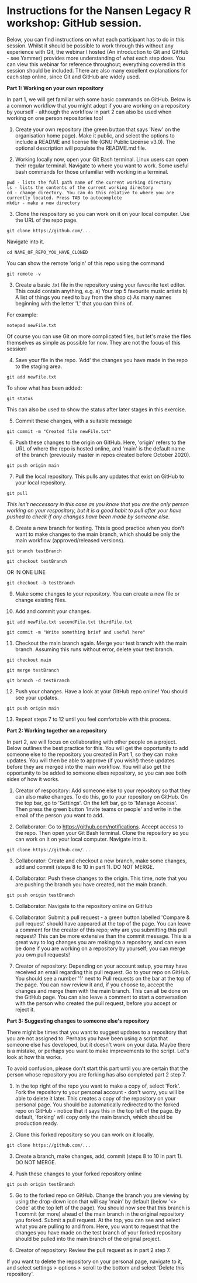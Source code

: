 # Instructions for the Nansen Legacy R workshop: GitHub session.

Below, you can find instructions on what each participant has to do in this session. Whilst it should be possible to work through this without any experience with Git, the webinar I hosted (An introduction to Git and GitHub - see Yammer) provides more understanding of what each step does. You can view this webinar for reference throughout; everything covered in this session should be included. There are also many excellent explanations for each step online, since Git and GitHub are widely used.

**Part 1: Working on your own repository**

In part 1, we will get familiar with some basic commands on GitHub. Below is a common workflow that you might adopt if you are working on a repository by yourself - although the workflow in part 2 can also be used when working on one person repositories too!

  1. Create your own repository (the green button that says 'New' on the organisation home page). Make it public, and select the options to include a README and license file (GNU Public License v3.0). The optional description will populate the README.md file.
  
  2. Working locally now, open your Git Bash terminal. Linux users can open their regular terminal. Navigate to where you want to work. Some useful bash commands for those unfamiliar with working in a terminal.
  
    pwd - lists the full path name of the current working directory
    ls - lists the contents of the current working directory
    cd - change directory. You can do this relative to where you are currently located. Press TAB to autocomplete
    mkdir - make a new directory

  3. Clone the respository so you can work on it on your local computer. Use the URL of the repo page.
  
    git clone https://github.com/...
  
  Navigate into it.
  
    cd NAME_OF_REPO_YOU_HAVE_CLONED
  
  You can show the remote 'origin' of this repo using the command
  
    git remote -v

  3. Create a basic .txt file in the repository using your favourite text editor. This could contain anything, e.g.
    a) Your top 5 favourite music artists
    b) A list of things you need to buy from the shop
    c) As many names beginning with the letter 'L' that you can think of.
    
  For example:
  
    notepad newFile.txt

  Of course you can use Git on more complicated files, but let's make the files themselves as simple as possible for now. They are not the focus of this session!
  
  4. Save your file in the repo. 'Add' the changes you have made in the repo to the staging area.
  
    git add newFile.txt
    
  To show what has been added:
  
    git status
    
  This can also be used to show the status after later stages in this exercise.

  5. Commit these changes, with a suitable message
  
    git commit -m "Created file newFile.txt"
  
  6. Push these changes to the origin on GitHub. Here, 'origin' refers to the URL of where the repo is hosted online, and 'main' is the default name of the branch (previously master in repos created before October 2020).
  
    git push origin main
  
  7. Pull the local repository. This pulls any updates that exist on GitHub to your local repository. 
  
    git pull
  
  *This isn't neccessary in this case as you know that you are the only person working on your respository, but it is a good habit to pull after your have pushed to check if any changes have been made by someone else.* 
  
  8. Create a new branch for testing. This is good practice when you don't want to make changes to the main branch, which should be only the main workflow (approved/released versions).
  
    git branch testBranch
    
    git checkout testBranch
  
  OR IN ONE LINE
  
    git checkout -b testBranch
  
  9. Make some changes to your repository. You can create a new file or change existing files.
  
  10. Add and commit your changes.
  
    git add newFile.txt secondFile.txt thirdFile.txt
    
    git commit -m "Write something brief and useful here"
  
  11. Checkout the main branch again. Merge your test branch with the main branch. Assuming this runs without error, delete your test branch.
  
    git checkout main
    
    git merge testBranch
    
    git branch -d testBranch
  
  12. Push your changes. Have a look at your GitHub repo online! You should see your updates.
  
    git push origin main
    
  13. Repeat steps 7 to 12 until you feel comfortable with this process.
  
 
**Part 2: Working together on a repository**

In part 2, we will focus on collaborating with other people on a project. Below outlines the best practice for this. You will get the opportunity to add someone else to the repository you created in Part 1, so they can make updates. You will then be able to approve (if you wish!) these updates before they are merged into the main workflow. You will also get the opportunity to be added to someone elses repository, so you can see both sides of how it works.

  1. Creator of respository: Add someone else to your repository so that they can also make changes. To do this, go to your repository on GitHub. On the top bar, go to 'Settings'. On the left bar, go to 'Manage Access'. Then press the green button 'Invite teams or people' and write in the email of the person you want to add. 
  
  2. Collaborator: Go to https://github.com/notifications. Accept access to the repo. Then open your Git Bash terminal. Clone the repository so you can work on it on your local computer. Navigate into it.
  
    git clone https://github.com/...
  
  3. Collaborator: Create and checkout a new branch, make some changes, add and commit (steps 8 to 10 in part 1). DO NOT MERGE.
  
  4. Collaborator: Push these changes to the origin. This time, note that you are pushing the branch you have created, not the main branch.
  
    git push origin testBranch
  
  5. Collaborator: Navigate to the repository online on GitHub
  
  6. Collaborator: Submit a pull request - a green button labelled 'Compare & pull request' should have appeared at the top of the page. You can leave a comment for the creator of this repo; why are you submitting this pull request? This can be more extensive than the commit message. This is a great way to log changes you are making to a repository, and can even be done if you are working on a repository by yourself; you can merge you own pull requests!
  
  7. Creator of repository: Depending on your account setup, you may have received an email regarding this pull request. Go to your repo on GitHub. You should see a number '1' next to Pull requests on the bar at the top of the page. You can now review it and, if you choose to, accept the changes and merge them with the main branch. This can all be done on the GitHub page. You can also leave a comment to start a conversation with the person who created the pull request, before you accept or reject it.
  
  
**Part 3: Suggesting changes to someone else's repository**

There might be times that you want to suggest updates to a repository that you are not assigned to. Perhaps you have been using a script that someone else has developed, but it doesn't work on your data. Maybe there is a mistake, or perhaps you want to make improvements to the script. Let's look at how this works.

To avoid confusion, please don't start this part until you are certain that the person whose repository you are forking has also completed part 2 step 7.

  1. In the top right of the repo you want to make a copy of, select 'Fork'. Fork the repository to your personal account - don't worry, you will be able to delete it later. This creates a copy of the repository on your personal page. You should be automatically redirected to the forked repo on GitHub - notice that it says this in the top left of the page. By default, 'forking' will copy only the main branch, which should be production ready.
  
  2. Clone this forked repository so you can work on it locally. 
  
    git clone https://github.com/...
  
  3. Create a branch, make changes, add, commit (steps 8 to 10 in part 1). DO NOT MERGE.
  
  4. Push these changes to your forked repository online
  
    git push origin testBranch
  
  5. Go to the forked repo on GitHub. Change the branch you are viewing by using the drop-down icon that will say 'main' by default (below '<> Code' at the top left of the page). You should now see that this branch is 1 commit (or more) ahead of the main branch in the original repository you forked. Submit a pull request. At the top, you can see and select what you are pulling to and from. Here, you want to request that the changes you have made on the test branch of your forked repository should be pulled into the main branch of the original project.
  
  6. Creator of repository: Review the pull request as in part 2 step 7.
  
If you want to delete the repository on your personal page, navigate to it, and select settings > options > scroll to the bottom and select 'Delete this repository'.
